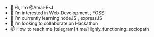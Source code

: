 - 👋 Hi, I’m @Amal-E-J
- 👀 I’m interested in Web-Devolopment , FOSS
- 🌱 I’m currently learning nodeJS , expressJS
- 💞️ I’m looking to collaborate on Hackathon
- 📫 How to reach me [telegram] t.me/Highly_functioning_sociopath
